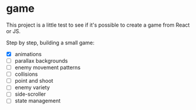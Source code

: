 # game

This project is a little test to see if it's possible to create a game from React or JS.

Step by step, building a small game:

- [x] animations
- [ ] parallax backgrounds
- [ ] enemy movement patterns
- [ ] collisions
- [ ] point and shoot
- [ ] enemy variety
- [ ] side-scroller
- [ ] state management
